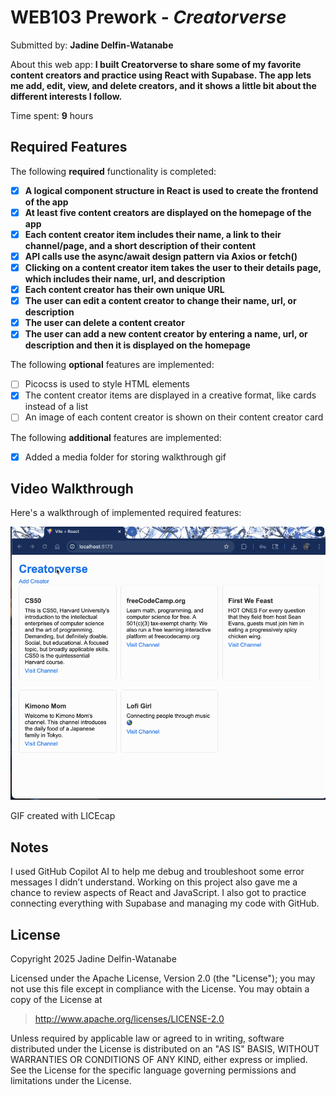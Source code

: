 # WEB103 Prework - *Creatorverse*

Submitted by: **Jadine Delfin-Watanabe**

About this web app: **I built Creatorverse to share some of my favorite content creators and practice using React with Supabase. The app lets me add, edit, view, and delete creators, and it shows a little bit about the different interests I follow.**

Time spent: **9** hours

## Required Features

The following **required** functionality is completed:

- [x] **A logical component structure in React is used to create the frontend of the app**
- [x] **At least five content creators are displayed on the homepage of the app**
- [x] **Each content creator item includes their name, a link to their channel/page, and a short description of their content**
- [x] **API calls use the async/await design pattern via Axios or fetch()**
- [x] **Clicking on a content creator item takes the user to their details page, which includes their name, url, and description**
- [x] **Each content creator has their own unique URL**
- [x] **The user can edit a content creator to change their name, url, or description**
- [x] **The user can delete a content creator**
- [x] **The user can add a new content creator by entering a name, url, or description and then it is displayed on the homepage**

The following **optional** features are implemented:

- [ ] Picocss is used to style HTML elements
- [x] The content creator items are displayed in a creative format, like cards instead of a list
- [ ] An image of each content creator is shown on their content creator card

The following **additional** features are implemented:

- [x]  Added a media folder for storing walkthrough gif

## Video Walkthrough

Here's a walkthrough of implemented required features:

<img src='media/walkthrough.gif' title='Video Walkthrough' width='' alt='Video Walkthrough' />

GIF created with LICEcap

## Notes

I used GitHub Copilot AI to help me debug and troubleshoot some error messages I didn’t understand. Working on this project also gave me a chance to review aspects of React and JavaScript. I also got to practice connecting everything with Supabase and managing my code with GitHub.

## License

Copyright 2025 Jadine Delfin-Watanabe

Licensed under the Apache License, Version 2.0 (the "License"); you may not use this file except in compliance with the License. You may obtain a copy of the License at

> http://www.apache.org/licenses/LICENSE-2.0

Unless required by applicable law or agreed to in writing, software distributed under the License is distributed on an "AS IS" BASIS, WITHOUT WARRANTIES OR CONDITIONS OF ANY KIND, either express or implied. See the License for the specific language governing permissions and limitations under the License.

